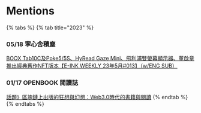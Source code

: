 # Mentions

{% tabs %}
{% tab title="2023" %}
### 05/18 寧心舍積塵

[BOOX Tab10C及Poke5/5S、HyRead Gaze Mini、飛利浦雙螢幕顯示器、董啟章推出經典舊作NFT版本【E-INK WEEKLY 23年5月#013】（w/ENG SUB）](https://www.youtube.com/watch?v=GyH8sVmnUK8)

### 01/17 OPENBOOK 閱讀誌

[話題》區塊鏈上出版的狂想與幻想：Web3.0時代的書籍與閱讀](https://www.openbook.org.tw/article/p-67226)
{% endtab %}
{% endtabs %}
